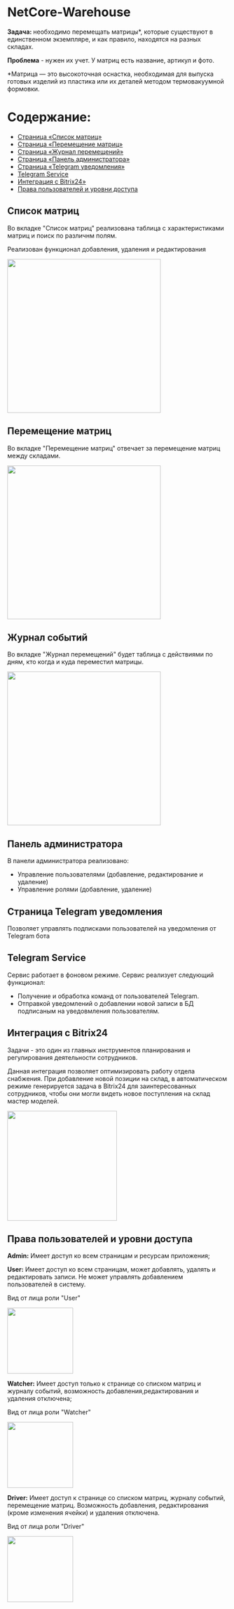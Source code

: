 # NetCore-Warehouse

<p><b>Задача: </b>необходимо перемещать матрицы*, которые существуют в единственном экземпляре, и как правило, находятся на разных складах.</p>
<p><b>Проблема</b> - нужен их учет. У матриц есть название, артикул и фото.</p>
<p>*Матрица — это высокоточная оснастка, необходимая для выпуска готовых изделий из пластика или их деталей методом термовакуумной формовки.</p>

# Содержание: 
<ul>
  <li>
    <a href="#items">Страница «Список матриц»</a>
  </li>
  <li>
    <a href="#ItemsMove">Страница «Перемещение матриц»</a>
  </li>
  <li>
    <a href="#Eventlog">Страница «Журнал перемещений»</a>
  </li>
  <li>
    <a href="#AdminPanel">Страница «Панель администратора»</a>
  </li>
  <li>
    <a href="#Telegram">Страница «Telegram уведомления»</a>
  </li>
   <li>
    <a href="#TelegramService">Telegram Service</a>
  </li>
  <li>
    <a href="#Bitrix24">Интеграция с Bitrix24»</a>
  </li>
  <li>
    <a href="#Roles">Права пользователей и уровни доступа</a>
  </li>
</ul>

## <a name="items">Список матриц</a>
<p>Во вкладке "Список матриц" реализована таблица с характеристиками матриц и поиск по различнм полям.</p>
<p>Реализован функционал добавления, удаления и редактирования</p>
<img src="" height="350">

## <a name="ItemsMove">Перемещение матриц</a>
<p>Во вкладке "Перемещение матриц" отвечает за перемещение матриц между складами.</p> 
<img src="" height="350">

## <a name="Eventlog">Журнал событий</a>
<p>Во вкладке "Журнал перемещений" будет таблица с действиями по дням, кто когда и куда переместил матрицы.</p>
<img src="" height="350">

## <a name="AdminPanel">Панель администратора</a>
<p>В панели администратора реализовано: </p>
<ul>
  <li>Управление пользователями (добавление, редактирование и удаление)</li>
  <li>Управление ролями (добавление, удаление)</li>
</ul>

## <a name="Telegram">Страница Telegram уведомления</a>
<p>Позволяет управлять подписками пользователей на уведомления от Telegram бота</p>

## <a name="TelegramService">Telegram Service</a>
<p>Сервис работает в фоновом режиме. Сервис реализует следующий функционал:</p>
<ul>
  <li>Получение и обработка команд от пользователей Telegram. </li>
  <li>Отправкой уведомлений о добавлении новой записи в БД подписаным на уведовмления пользователям.</li>
</ul>

## <a name="Bitrix24">Интеграция с Bitrix24</a>
<p>Задачи -  это один из главных инструментов планирования и регулирования деятельности сотрудников.</p>
<p>Данная интеграция позволяет оптимизировать работу отдела снабжения. При добавление новой позиции на склад, в автоматическом режиме генерируется задача в Bitrix24 для заинтересованных сотрудников, чтобы они могли видеть новое поступления на склад мастер моделей.</p>
<img src="https://user-images.githubusercontent.com/35505083/110846151-831b5080-82bc-11eb-8a27-3312f051a504.JPG" height=250 >

## <a name="Roles">Права пользователей и уровни доступа</a>
<p><b>Admin:</b> Имеет доступ ко всем страницам и ресурсам приложения;</p>
<p><b>User:</b> Имеет доступ ко всем страницам, может добавлять, удалять и редактировать записи. Не может управлять добавлением пользователей в систему.</p>
<p>Вид от лица роли "User"</p>
<img src="https://user-images.githubusercontent.com/35505083/110846640-12c0ff00-82bd-11eb-9e76-257fac11c98b.png" height=150>
<p><b>Watcher:</b> Имеет доступ только к странице со списком матриц и журналу событий, возможность добавления,редактирования и удаления отключена;</p>
<p>Вид от лица роли "Watcher"</p>
<img src="https://user-images.githubusercontent.com/35505083/110846643-13599580-82bd-11eb-9db5-de8b0214e020.png" height=150>
<p><b>Driver:</b> Имеет доступ к странице со списком матриц, журналу событий, перемещение матриц. Возможность добавления, редактирования (кроме изменения ячейки) и удаления отключена.</p>
<p>Вид от лица роли "Driver"</p>
<img src="https://user-images.githubusercontent.com/35505083/110846645-13f22c00-82bd-11eb-8a40-70d43ec61c1e.png" height=150>






